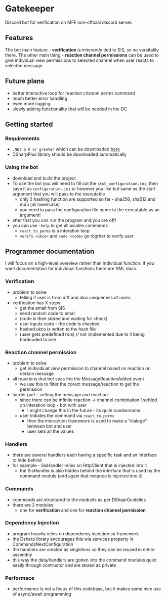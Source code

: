 # Gatekeeper
Discord bot for verification on MFF non-official discord server.

## Features
The bot main feature - **verification** is inherently tied to SIS, so no versitality there.
The other main thing - **reaction channel permissions** can be used to give individual view permissions to selected channel when user reacts to selected message.

## Future plans
* better interactive loop for reaction channel perms command
* much better error handling
* even more logging
* slowly adding functionality that will be needed in the DC

## Getting started
### Requirements
* `.NET 6.0 or greater` which can be downloaded [here](https://dotnet.microsoft.com/en-us/download)
* DSharpPlus library should be downloaded automatically

### Using the bot
* download and build the project
* To use the bot you will need to fill out the `stub_configuration.ini`, then save it as `configuration.ini` or however you like but same as the start argument that you will pass to the executable
  * only 3 hashing function are supported so far - sha256, sha512 and md5 (all lowercase)
  * you need to pass the configuration file name to the executable as an argument!
* after that you can run the program and you are off!
* you can use `~help` to get all aviable commands
  * `react_to_perms` is a interation loop
  * `verify <ukco>` and `code <code>` go togther to verify user

## Programmer documentation
I will focus on a high-level overview rather than individual function. If you want documentation for individual functions there are XML docs.

### Verification
* problem to solve 
  * telling if user is from mff and also uniqueness of users
* verification has X steps
  * get the email from SIS
  * send random code to email
  * (code is then stored and waiting for check)
  * user inputs code - the code is checked
  * hashed ukco is writen to the hash file
  * (user gets predefined role) // not implemented due to it being hardcoded to role
  
### Reaction channel permission
* problem to solve 
  * get inidividiual view permission to channel based on reaction on certain message
* all reactions that bot seas fire the MessageReactionAdded event
  * we use this to filter the corect message/reaction to get the permission
* harder part - setting the message and reaction
  * since there can be infinite reaction -> channel combination I settled on interation loop - bot with user
    * I might change this in the future - its quite cumbersome
  * user initiates the command via `react_to_perms`
    * then the interaction framework is used to make a "dialoge" between bot and user
    * user sets all the values

### Handlers
* there are several handlers each having a specific task and an interface to hide behind
* for example - SisHandler relies on HttpClient that is injected into it
  * the SisHandler is also hidden behind the interface that is used by the command module (and again that instance is injected into it)

### Commands
* commands are structured to the moduels as per DShaprGuidelies
* there are 2 modules
  * one for **verification** and one for **reaction channel permission**

### Dependency Injection
* program heavily relies on dependency injection c# framework
* the Dsharp library encourages this wia services property in CommandsNextConfiguration
* the handlers are created as singletons so they can be reused in entire assembly
* this way the data/handlers are gotten into the command modules quiet easily through contructor and are stored as private

### Performace
* performance is not a focus of this codebase, but it makes some nice use of async/await programming
